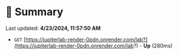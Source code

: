# 📖 Summary
Last updated: **4/23/2024, 11:57:50 AM**

- `GET` [https://jupiterlab-render-0pdn.onrender.com/lab?](https://jupiterlab-render-0pdn.onrender.com/lab?) - **Up** (280ms)
